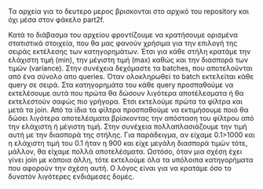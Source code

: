 
Τα αρχεία για το δευτερο μερος βρισκονται στο αρχικό του repository και όχι μέσα στον φάκελο part2f.

Κατά το διάβασμα του αρχείου φροντίζουμε να κρατήσουμε ορισμένα στατιστικά στοιχεία, που θα μας φανούν χρήσιμα για την επιλογή της σειράς εκτέλεσης των κατηγορημάτων. Έτσι για κάθε στήλη κρατάμε την ελάχιστη τιμή (min), την μέγιστη τιμή (max) καθώς και την διασπορά των τιμών (variance). 
Στην συνέχεια δεχόμαστε τα batches, που αποτελούνται από ένα σύνολο απο queries. Όταν ολοκληρωθεί το batch εκτελείται κάθε query σε σειρά. Στα κατηγορημάτα του κάθε query προσπαθούμε να εκτελέσουμε αυτά που πρώτα θα δώσουν λιγότερα αποτέλεσματα ή θα εκτελεστούν σαφώς πιο γρήγορα. Έτσι εκτελούμε πρώτα τα φίλτρα και μετά τα join. Από τα ίδια τα φίλτρα προσπαθούμε να εκτιμήσουμε ποιό θα δώσει λιγότερα αποτελέσματα βρίσκοντας την απόσταση του φίλτρου από την ελάχιστη ή μέγιστη τιμή. Στην συνέχεια πολλαπλασιάζουμε την τιμή αυτή με την διασπορά της στήλης. Για παράδειγμα, αν είχαμε 0.1>1000 και η ελάχιστη τιμή του 0.1 ήταν η 900 και είχε μεγάλη διασπορά τιμών τότε, μάλλον, θα είχαμε πολλά αποτελέσματα.
Ωστόσο, όταν μια σχέση έχει γίνει join με κάποια άλλη, τότε εκτελούμε όλα τα υπόλοιπα κατηγορήματα που αφορούν την σχέση αυτή. Ο λόγος είναι για να κρατάμε όσο το δυνατόν λιγότερες ενδιάμεσες δομές.
